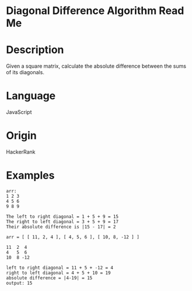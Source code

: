 # Diagonal Difference Algorithm Read Me

# Description

Given a square matrix, calculate the absolute difference between the sums of its diagonals.

# Language

JavaScript

# Origin

HackerRank

# Examples

```
arr:
1 2 3
4 5 6
9 8 9

The left to right diagonal = 1 + 5 + 9 = 15
The right to left diagonal = 3 + 5 + 9 = 17
Their absolute difference is |15 - 17| = 2
```

```
arr = [ [ 11, 2, 4 ], [ 4, 5, 6 ], [ 10, 8, -12 ] ]

11  2  4
4   5  6
10  8 -12

left to right diagonal = 11 + 5 + -12 = 4
right to left diagonal = 4 + 5 + 10 = 19
absolute difference = |4-19| = 15
output: 15
```